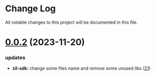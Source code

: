 
# Change Log

All notable changes to this project will be documented in this file.

# [0.0.2](https://github.com/okx/go-wallet-sdk) (2023-11-20)

### updates

- **zil-sdk:** change some files name and remove some unused libs ([21](https://github.com/okx/go-wallet-sdk/pull/21))
